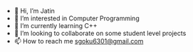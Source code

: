 - 👋 Hi, I’m Jatin
- 👀 I’m interested in Computer Programming
- 🌱 I’m currently learning C++
- 💞️ I’m looking to collaborate on some student level projects
- 📫 How to reach me sgoku6301@gmail.com

<!---
Shiba-Tatsuya/Shiba-Tatsuya is a ✨ special ✨ repository because its `README.md` (this file) appears on your GitHub profile.
You can click the Preview link to take a look at your changes.
--->

